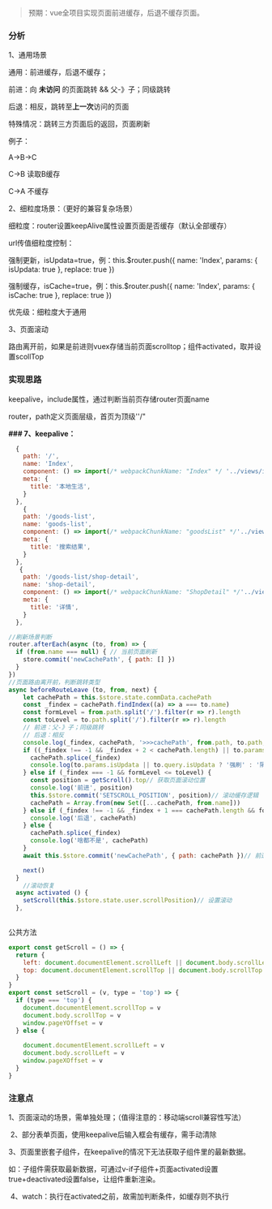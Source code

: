 > 预期：vue全项目实现页面前进缓存，后退不缓存页面。

### 分析

1、通用场景

通用：前进缓存，后退不缓存；

前进：向 **未访问** 的页面跳转 && 父-》子；同级跳转 

后退：相反，跳转至**上一次**访问的页面

特殊情况：跳转三方页面后的返回，页面刷新

例子：

A->B->C

C->B 读取B缓存

C->A 不缓存

2、细粒度场景：（更好的兼容复杂场景）

细粒度：router设置keepAlive属性设置页面是否缓存（默认全部缓存）

url传值细粒度控制：

强制更新，isUpdata=true，例：this.$router.push({ name: 'Index', params: { isUpdata: true }, replace: true })

强制缓存，isCache=true，例：this.$router.push({ name: 'Index', params: { isCache: true }, replace: true })

优先级：细粒度大于通用

3、页面滚动

路由离开前，如果是前进则vuex存储当前页面scrolltop；组件activated，取并设置scollTop

### 实现思路

keepalive，include属性，通过判断当前页存储router页面name

router，path定义页面层级，首页为顶级''/"

**### 7、keepalive：**

```js
  {
    path: '/',
    name: 'Index',
    component: () => import(/* webpackChunkName: "Index" */ '../views/index.vue'),
    meta: {
      title: '本地生活',
    }
  },
    {
    path: '/goods-list',
    name: 'goods-list',
    component: () => import(/* webpackChunkName: "goodsList" */'../views/goods/listnew.vue'),
    meta: {
      title: '搜索结果',
    }
  },
   {
    path: '/goods-list/shop-detail',
    name: 'shop-detail',
    component: () => import(/* webpackChunkName: "ShopDetail" */'../views/goods/shopDetail.vue'),
    meta: {
      title: '详情',
    }
  },
```

```js
//刷新场景判断
router.afterEach(async (to, from) => {
  if (from.name === null) { // 当前页面刷新
    store.commit('newCachePath', { path: [] })
  }
})
//页面路由离开前，判断跳转类型
async beforeRouteLeave (to, from, next) {
    let cachePath = this.$store.state.commData.cachePath
    const _findex = cachePath.findIndex((a) => a === to.name)
    const formLevel = from.path.split('/').filter(r => r).length
    const toLevel = to.path.split('/').filter(r => r).length
    // 前进：父-》子；同级跳转
    // 后退：相反
    console.log(_findex, cachePath, '>>>cachePath', from.path, to.path, formLevel, toLevel)
    if ((_findex !== -1 && _findex + 2 < cachePath.length) || to.params.isUpdata || to.query.isUpdata) {
      cachePath.splice(_findex)
      console.log(to.params.isUpdata || to.query.isUpdata ? '强刷' : '隔空跳转', cachePath)
    } else if (_findex === -1 && formLevel <= toLevel) {
      const position = getScroll().top// 获取页面滚动位置
      console.log('前进', position)
      this.$store.commit('SETSCROLL_POSITION', position)// 滚动缓存逻辑
      cachePath = Array.from(new Set([...cachePath, from.name]))
    } else if (_findex !== -1 && _findex + 1 === cachePath.length && formLevel >= toLevel) {
      console.log('后退', cachePath)
    } else {
      cachePath.splice(_findex)
      console.log('啥都不是', cachePath)
    }
    await this.$store.commit('newCachePath', { path: cachePath })// 前进

    next()
  }
	//滚动恢复
  async activated () {
    setScroll(this.$store.state.user.scrollPosition)// 设置滚动
  },
    
```

公共方法

```js
export const getScroll = () => {
  return {
    left: document.documentElement.scrollLeft || document.body.scrollLeft || window.pageXOffset || 0,
    top: document.documentElement.scrollTop || document.body.scrollTop || window.pageYOffset || 0
  }
}
export const setScroll = (v, type = 'top') => {
  if (type === 'top') {
    document.documentElement.scrollTop = v
    document.body.scrollTop = v
    window.pageYOffset = v
  } else {
    
    document.documentElement.scrollLeft = v
    document.body.scrollLeft = v
    window.pageXOffset = v
  }
}
```



### 注意点

​	1、页面滚动的场景，需单独处理；（值得注意的：移动端scroll兼容性写法）

​	2、部分表单页面，使用keepalive后输入框会有缓存，需手动清除

​	3、页面里嵌套子组件，在keepalive的情况下无法获取子组件里的最新数据。

如：子组件需获取最新数据，可通过v-if子组件+页面activated设置true+deactivated设置false，让组件重新渲染。

​	4、watch：执行在activated之前，故需加判断条件，如缓存则不执行

